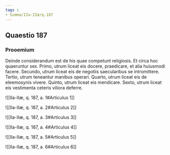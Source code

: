 ```yaml
---
tags : 
- Summa/IIa-IIæ/q.187
---
```


## Quaestio 187

### Prooemium

Deinde considerandum est de his quae competunt religiosis. Et circa hoc quaeruntur sex. Primo, utrum liceat eis docere, praedicare, et alia huiusmodi facere. Secundo, utrum liceat eis de negotiis saecularibus se intromittere. Tertio, utrum teneantur manibus operari. Quarto, utrum liceat eis de eleemosynis vivere. Quinto, utrum liceat eis mendicare. Sexto, utrum liceat eis vestimenta ceteris viliora deferre.

![[IIa-IIæ, q. 187, a. 1#Articulus 1]]

![[IIa-IIæ, q. 187, a. 2#Articulus 2]]

![[IIa-IIæ, q. 187, a. 3#Articulus 3]]

![[IIa-IIæ, q. 187, a. 4#Articulus 4]]

![[IIa-IIæ, q. 187, a. 5#Articulus 5]]

![[IIa-IIæ, q. 187, a. 6#Articulus 6]]


